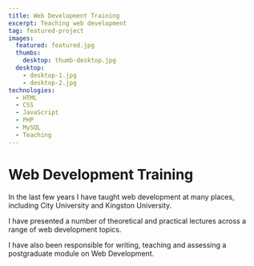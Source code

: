 ```yaml
---
title: Web Development Training
excerpt: Teaching web development
tag: featured-project
images:
  featured: featured.jpg
  thumbs:
    desktop: thumb-desktop.jpg
  desktop:
    - desktop-1.jpg
    - desktop-2.jpg
technologies:
  - HTML
  - CSS
  - JavaScript
  - PHP
  - MySQL
  - Teaching
---
```


# Web Development Training

In the last few years I have taught web development at many places, including City University and Kingston University.

I have presented a number of theoretical and practical lectures across a range of web development topics.

I have also been responsible for writing, teaching and assessing a postgraduate module on Web Development.


